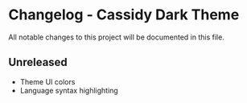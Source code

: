 # Changelog - Cassidy Dark Theme

All notable changes to this project will be documented in this file.

## Unreleased

- Theme UI colors
- Language syntax highlighting
